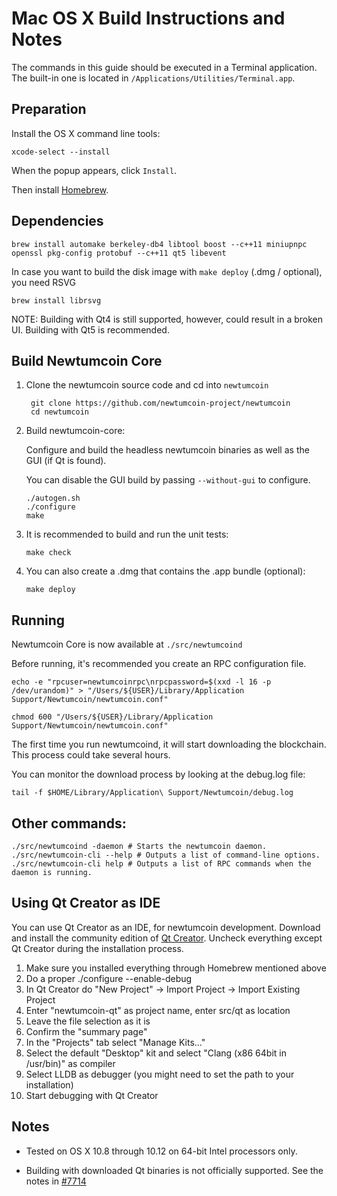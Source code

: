 Mac OS X Build Instructions and Notes
====================================
The commands in this guide should be executed in a Terminal application.
The built-in one is located in `/Applications/Utilities/Terminal.app`.

Preparation
-----------
Install the OS X command line tools:

`xcode-select --install`

When the popup appears, click `Install`.

Then install [Homebrew](http://brew.sh).

Dependencies
----------------------

    brew install automake berkeley-db4 libtool boost --c++11 miniupnpc openssl pkg-config protobuf --c++11 qt5 libevent

In case you want to build the disk image with `make deploy` (.dmg / optional), you need RSVG

    brew install librsvg

NOTE: Building with Qt4 is still supported, however, could result in a broken UI. Building with Qt5 is recommended.

Build Newtumcoin Core
------------------------

1. Clone the newtumcoin source code and cd into `newtumcoin`

        git clone https://github.com/newtumcoin-project/newtumcoin
        cd newtumcoin

2.  Build newtumcoin-core:

    Configure and build the headless newtumcoin binaries as well as the GUI (if Qt is found).

    You can disable the GUI build by passing `--without-gui` to configure.

        ./autogen.sh
        ./configure
        make

3.  It is recommended to build and run the unit tests:

        make check

4.  You can also create a .dmg that contains the .app bundle (optional):

        make deploy

Running
-------

Newtumcoin Core is now available at `./src/newtumcoind`

Before running, it's recommended you create an RPC configuration file.

    echo -e "rpcuser=newtumcoinrpc\nrpcpassword=$(xxd -l 16 -p /dev/urandom)" > "/Users/${USER}/Library/Application Support/Newtumcoin/newtumcoin.conf"

    chmod 600 "/Users/${USER}/Library/Application Support/Newtumcoin/newtumcoin.conf"

The first time you run newtumcoind, it will start downloading the blockchain. This process could take several hours.

You can monitor the download process by looking at the debug.log file:

    tail -f $HOME/Library/Application\ Support/Newtumcoin/debug.log

Other commands:
-------

    ./src/newtumcoind -daemon # Starts the newtumcoin daemon.
    ./src/newtumcoin-cli --help # Outputs a list of command-line options.
    ./src/newtumcoin-cli help # Outputs a list of RPC commands when the daemon is running.

Using Qt Creator as IDE
------------------------
You can use Qt Creator as an IDE, for newtumcoin development.
Download and install the community edition of [Qt Creator](https://www.qt.io/download/).
Uncheck everything except Qt Creator during the installation process.

1. Make sure you installed everything through Homebrew mentioned above
2. Do a proper ./configure --enable-debug
3. In Qt Creator do "New Project" -> Import Project -> Import Existing Project
4. Enter "newtumcoin-qt" as project name, enter src/qt as location
5. Leave the file selection as it is
6. Confirm the "summary page"
7. In the "Projects" tab select "Manage Kits..."
8. Select the default "Desktop" kit and select "Clang (x86 64bit in /usr/bin)" as compiler
9. Select LLDB as debugger (you might need to set the path to your installation)
10. Start debugging with Qt Creator

Notes
-----

* Tested on OS X 10.8 through 10.12 on 64-bit Intel processors only.

* Building with downloaded Qt binaries is not officially supported. See the notes in [#7714](https://github.com/bitcoin/bitcoin/issues/7714)
